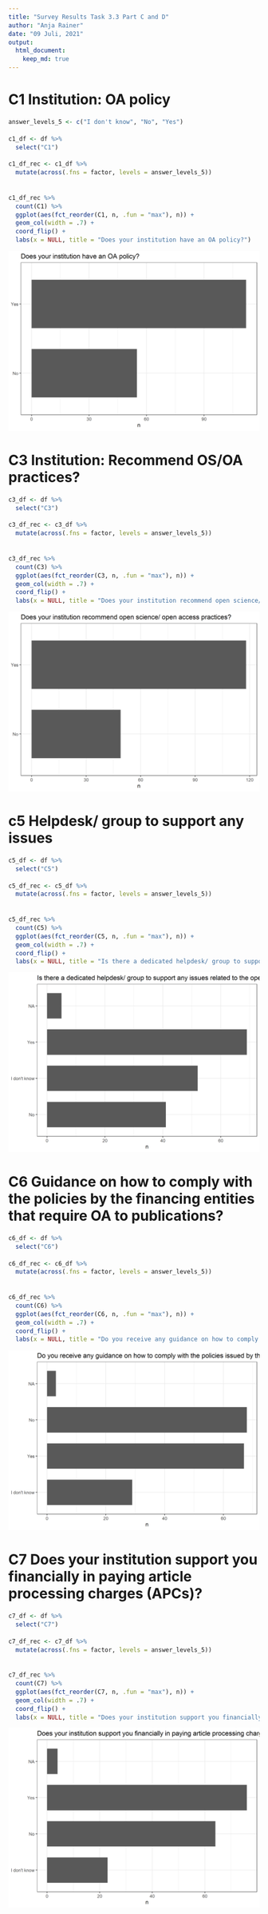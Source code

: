 ```yaml
---
title: "Survey Results Task 3.3 Part C and D"
author: "Anja Rainer"
date: "09 Juli, 2021"
output: 
  html_document:
    keep_md: true
---
```




# C1 Institution: OA policy


```r
answer_levels_5 <- c("I don't know", "No", "Yes")

c1_df <- df %>% 
  select("C1")

c1_df_rec <- c1_df %>% 
  mutate(across(.fns = factor, levels = answer_levels_5))


c1_df_rec %>% 
  count(C1) %>% 
  ggplot(aes(fct_reorder(C1, n, .fun = "max"), n)) +
  geom_col(width = .7) +
  coord_flip() +
  labs(x = NULL, title = "Does your institution have an OA policy?")
```

![](02_exploration_files/figure-html/unnamed-chunk-1-1.png)<!-- -->

# C3 Institution: Recommend OS/OA practices?


```r
c3_df <- df %>% 
  select("C3")

c3_df_rec <- c3_df %>% 
  mutate(across(.fns = factor, levels = answer_levels_5))


c3_df_rec %>% 
  count(C3) %>% 
  ggplot(aes(fct_reorder(C3, n, .fun = "max"), n)) +
  geom_col(width = .7) +
  coord_flip() +
  labs(x = NULL, title = "Does your institution recommend open science/ open access practices?")
```

![](02_exploration_files/figure-html/unnamed-chunk-2-1.png)<!-- -->

# c5 Helpdesk/ group to support any issues


```r
c5_df <- df %>% 
  select("C5")

c5_df_rec <- c5_df %>% 
  mutate(across(.fns = factor, levels = answer_levels_5))


c5_df_rec %>% 
  count(C5) %>% 
  ggplot(aes(fct_reorder(C5, n, .fun = "max"), n)) +
  geom_col(width = .7) +
  coord_flip() +
  labs(x = NULL, title = "Is there a dedicated helpdesk/ group to support any issues related to the open science / open access policy?")
```

![](02_exploration_files/figure-html/unnamed-chunk-3-1.png)<!-- -->


# C6 Guidance on how to comply with the policies by the financing entities that require OA to publications?


```r
c6_df <- df %>% 
  select("C6")

c6_df_rec <- c6_df %>% 
  mutate(across(.fns = factor, levels = answer_levels_5))


c6_df_rec %>% 
  count(C6) %>% 
  ggplot(aes(fct_reorder(C6, n, .fun = "max"), n)) +
  geom_col(width = .7) +
  coord_flip() +
  labs(x = NULL, title = "Do you receive any guidance on how to comply with the policies issued by the financing entities that require open access to publications?")
```

![](02_exploration_files/figure-html/unnamed-chunk-4-1.png)<!-- -->

# C7 Does your institution support you financially in paying article processing charges (APCs)?


```r
c7_df <- df %>% 
  select("C7")

c7_df_rec <- c7_df %>% 
  mutate(across(.fns = factor, levels = answer_levels_5))


c7_df_rec %>% 
  count(C7) %>% 
  ggplot(aes(fct_reorder(C7, n, .fun = "max"), n)) +
  geom_col(width = .7) +
  coord_flip() +
  labs(x = NULL, title = "Does your institution support you financially in paying article processing charges (APCs)?")
```

![](02_exploration_files/figure-html/unnamed-chunk-5-1.png)<!-- -->

